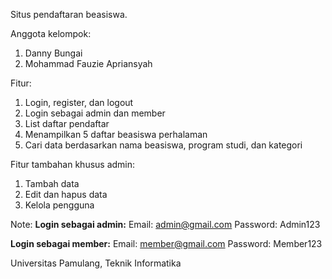 Situs pendaftaran beasiswa.

Anggota kelompok:
1. Danny Bungai
2. Mohammad Fauzie Apriansyah

Fitur:
1. Login, register, dan logout
2. Login sebagai admin dan member
3. List daftar pendaftar
4. Menampilkan 5 daftar beasiswa perhalaman
5. Cari data berdasarkan nama beasiswa, program studi, dan kategori

Fitur tambahan khusus admin:
1. Tambah data
2. Edit dan hapus data
3. Kelola pengguna

Note:
**Login sebagai admin:**
Email: admin@gmail.com
Password: Admin123

**Login sebagai member:**
Email: member@gmail.com
Password: Member123

Universitas Pamulang, Teknik Informatika
